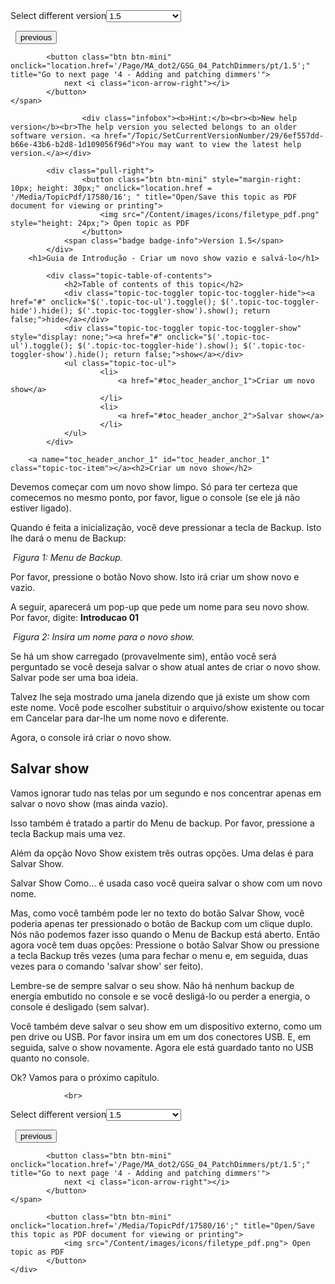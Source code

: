 
<div class="topic-navigation">

<div class="pull-right">
	<span class="pull-left">


<div class="pull-left">
<form action="/Topic/SetCurrentVersionNumber" class="form-inline" id="frmTagSelector" method="post">	<span class="form-mini">
		<div class="input-prepend"><span class="add-on">Select different version</span><select autocomplete="off" id="versionNumberId" name="versionNumberId" onchange="$(this).closest('#frmTagSelector').submit();" style="width: 120px;"><option value="">- latest -</option>
<option value="3">1.1</option>
<option value="7">1.2</option>
<option value="12">1.3</option>
<option selected="selected" value="16">1.5</option>
<option value="29">1.9</option>
</select></div>
		<input data-val="true" data-val-number="The field Int32 must be a number." data-val-required="The Int32 field is required." id="ProductId" name="ProductId" type="hidden" value="28">
		<input id="CurrentGuid" name="CurrentGuid" type="hidden" value="6ef557dd-b66e-43b6-b2d8-1d109056f96d">
	</span>
</form></div>&nbsp;	</span>
	<span class="pull-right" style="white-space: nowrap;">
			<button class="btn btn-mini" onclick="location.href='/Page/MA_dot2/GSG_02_PhysicalSetupAndLayout/pt/1.5'; " title="Go to previous page '2 - Physical setup and layout'">
				<i class="icon-arrow-left"></i> previous
			</button>

			<button class="btn btn-mini" onclick="location.href='/Page/MA_dot2/GSG_04_PatchDimmers/pt/1.5';" title="Go to next page '4 - Adding and patching dimmers'">
				next <i class="icon-arrow-right"></i> 
			</button>
	</span>
</div>
<div class="clear-fix" style="margin-bottom: 10px"></div>
</div>

					<div class="infobox"><b>Hint:</b><br><b>New help version</b><br>The help version you selected belongs to an older software version. <a href="/Topic/SetCurrentVersionNumber/29/6ef557dd-b66e-43b6-b2d8-1d109056f96d">You may want to view the latest help version.</a></div>

			<div class="pull-right">
					<button class="btn btn-mini" style="margin-right: 10px; height: 30px;" onclick="location.href = '/Media/TopicPdf/17580/16'; " title="Open/Save this topic as PDF document for viewing or printing">
						<img src="/Content/images/icons/filetype_pdf.png" style="height: 24px;"> Open topic as PDF
					</button>
				<span class="badge badge-info">Version 1.5</span>
			</div>
		<h1>Guia de Introdução - Criar um novo show vazio e salvá-lo</h1>

			<div class="topic-table-of-contents">
				<h2>Table of contents of this topic</h2>
				<div class="topic-toc-toggler topic-toc-toggler-hide"><a href="#" onclick="$('.topic-toc-ul').toggle(); $('.topic-toc-toggler-hide').hide(); $('.topic-toc-toggler-show').show(); return false;">hide</a></div>
				<div class="topic-toc-toggler topic-toc-toggler-show" style="display: none;"><a href="#" onclick="$('.topic-toc-ul').toggle(); $('.topic-toc-toggler-hide').show(); $('.topic-toc-toggler-show').hide(); return false;">show</a></div>
				<ul class="topic-toc-ul">
						<li>
							<a href="#toc_header_anchor_1">Criar um novo show</a>
						</li>
						<li>
							<a href="#toc_header_anchor_2">Salvar show</a>
						</li>
				</ul>
			</div>

		<a name="toc_header_anchor_1" id="toc_header_anchor_1" class="topic-toc-item"></a><h2>Criar um novo show</h2>

<p>Devemos começar com um novo show limpo. Só para ter certeza que comecemos no mesmo ponto, por favor, ligue o console (se ele já não estiver ligado).</p>

<p>Quando é feita a inicialização, você deve pressionar a tecla de <span class="hardkey">Backup</span>. Isto lhe dará o menu de Backup:</p>

<p><img alt="" src="/Media/Image/Dot2_ViewsandWindows_BackupWindow01_1-2.png"> <em>Figura 1: Menu de Backup.</em></p>

<p>Por favor, pressione o botão <span class="softkey">Novo show</span>. Isto irá criar um show novo e vazio.</p>

<p>A seguir, aparecerá um pop-up&nbsp;que pede um nome para seu novo show. Por favor, digite: <strong>Introducao 01</strong></p>

<p><img alt="" src="/Media/Image/Dot2_GettingStarted_CreateNewShow_02_1-1-3.png"> <em>Figura 2: Insira um nome para o novo show.</em></p>

<p>Se há um show carregado (provavelmente sim), então você será perguntado se você deseja salvar o show atual antes de criar o novo show. Salvar pode ser uma boa ideia.</p>

<p>Talvez lhe seja mostrado uma janela dizendo que já existe um show com este nome. Você pode escolher substituir o arquivo/show existente ou tocar em Cancelar para dar-lhe um nome novo e diferente.</p>

<p>Agora, o console irá criar o novo show.</p>

<a name="toc_header_anchor_2" id="toc_header_anchor_2" class="topic-toc-item"></a><h2>Salvar show</h2>

<p>Vamos ignorar tudo nas telas por um segundo e nos concentrar apenas em salvar o novo show (mas ainda vazio).</p>

<p>Isso também é tratado a partir do Menu de backup. Por favor, pressione a tecla <span class="hardkey">Backup</span> mais uma vez.</p>

<p>Além da opção <span class="softkey">Novo Show</span>&nbsp;existem três outras opções. Uma delas é para <span class="softkey">Salvar Show</span>.</p>

<p><span class="softkey">Salvar Show Como...</span> é usada caso você queira salvar o show com um novo nome.</p>

<p>Mas, como você também pode ler no texto do botão <span class="softkey">Salvar Show</span>, você poderia apenas ter pressionado o botão de <span class="hardkey">Backup</span> com um clique duplo. Nós não podemos fazer isso quando o Menu de Backup está aberto. Então agora você tem duas opções: Pressione o botão <span class="softkey">Salvar Show</span> ou pressione a tecla <span class="hardkey">Backup</span> três vezes (uma para fechar o menu e, em seguida, duas vezes para o comando 'salvar show' ser feito).</p>

<p>Lembre-se de sempre salvar o seu show. Não há nenhum backup de energia embutido no console e se você desligá-lo ou perder a energia, o console é desligado (sem salvar).</p>

<p>Você também deve salvar o seu show em um dispositivo externo, como um pen drive ou USB. Por favor insira um em um dos conectores USB. E, em seguida, salve o show novamente. Agora ele está guardado tanto no USB quanto no console.</p>

<p>Ok? Vamos para o próximo capítulo.</p>


				<br>
<div class="topic-navigation">

<div class="pull-right">
	<span class="pull-left">


<div class="pull-left">
<form action="/Topic/SetCurrentVersionNumber" class="form-inline" id="frmTagSelector" method="post">	<span class="form-mini">
		<div class="input-prepend"><span class="add-on">Select different version</span><select autocomplete="off" id="versionNumberId" name="versionNumberId" onchange="$(this).closest('#frmTagSelector').submit();" style="width: 120px;"><option value="">- latest -</option>
<option value="3">1.1</option>
<option value="7">1.2</option>
<option value="12">1.3</option>
<option selected="selected" value="16">1.5</option>
<option value="29">1.9</option>
</select></div>
		<input data-val="true" data-val-number="The field Int32 must be a number." data-val-required="The Int32 field is required." id="ProductId" name="ProductId" type="hidden" value="28">
		<input id="CurrentGuid" name="CurrentGuid" type="hidden" value="6ef557dd-b66e-43b6-b2d8-1d109056f96d">
	</span>
</form></div>&nbsp;	</span>
	<span class="pull-right" style="white-space: nowrap;">
			<button class="btn btn-mini" onclick="location.href='/Page/MA_dot2/GSG_02_PhysicalSetupAndLayout/pt/1.5'; " title="Go to previous page '2 - Physical setup and layout'">
				<i class="icon-arrow-left"></i> previous
			</button>

			<button class="btn btn-mini" onclick="location.href='/Page/MA_dot2/GSG_04_PatchDimmers/pt/1.5';" title="Go to next page '4 - Adding and patching dimmers'">
				next <i class="icon-arrow-right"></i> 
			</button>
	</span>
</div>
	<div class="clear-fix"></div>
	<div class="pull-right">
	
			<button class="btn btn-mini" onclick="location.href='/Media/TopicPdf/17580/16';" title="Open/Save this topic as PDF document for viewing or printing">
				<img src="/Content/images/icons/filetype_pdf.png"> Open topic as PDF
			</button>
	</div>
<div class="clear-fix" style="margin-bottom: 10px"></div>
</div>

	